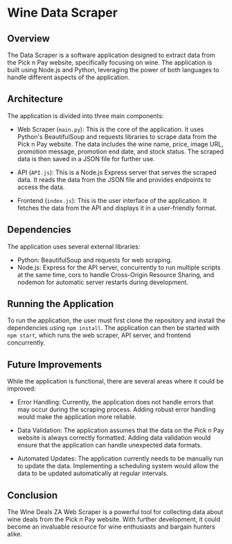 # Wine Data Scraper

## Overview

The Data Scraper is a software application designed to extract data from the Pick n Pay website, specifically focusing on wine. The application is built using Node.js and Python, leveraging the power of both languages to handle different aspects of the application.

## Architecture

The application is divided into three main components:

- Web Scraper (`main.py`): This is the core of the application. It uses Python's BeautifulSoup and requests libraries to scrape data from the Pick n Pay website. The data includes the wine name, price, image URL, promotion message, promotion end date, and stock status. The scraped data is then saved in a JSON file for further use.

- API (`API.js`): This is a Node.js Express server that serves the scraped data. It reads the data from the JSON file and provides endpoints to access the data.

- Frontend (`index.js`): This is the user interface of the application. It fetches the data from the API and displays it in a user-friendly format.

## Dependencies

The application uses several external libraries:

- Python: BeautifulSoup and requests for web scraping.
- Node.js: Express for the API server, concurrently to run multiple scripts at the same time, cors to handle Cross-Origin Resource Sharing, and nodemon for automatic server restarts during development.

## Running the Application

To run the application, the user must first clone the repository and install the dependencies using `npm install`. The application can then be started with `npm start`, which runs the web scraper, API server, and frontend concurrently.

## Future Improvements

While the application is functional, there are several areas where it could be improved:

- Error Handling: Currently, the application does not handle errors that may occur during the scraping process. Adding robust error handling would make the application more reliable.

- Data Validation: The application assumes that the data on the Pick n Pay website is always correctly formatted. Adding data validation would ensure that the application can handle unexpected data formats.

- Automated Updates: The application currently needs to be manually run to update the data. Implementing a scheduling system would allow the data to be updated automatically at regular intervals.

## Conclusion

The Wine Deals ZA Web Scraper is a powerful tool for collecting data about wine deals from the Pick n Pay website. With further development, it could become an invaluable resource for wine enthusiasts and bargain hunters alike.

